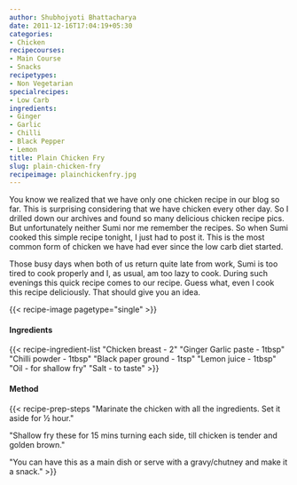 ```yaml
---
author: Shubhojyoti Bhattacharya
date: 2011-12-16T17:04:19+05:30
categories:
- Chicken
recipecourses:
- Main Course
- Snacks
recipetypes:
- Non Vegetarian
specialrecipes:
- Low Carb
ingredients:
- Ginger
- Garlic
- Chilli
- Black Pepper
- Lemon
title: Plain Chicken Fry
slug: plain-chicken-fry
recipeimage: plainchickenfry.jpg
---
```


You know we realized that we have only one chicken recipe in our blog so far. This is surprising considering that we have chicken every other day. So I drilled down our archives and found so many delicious chicken recipe pics. But unfortunately neither Sumi nor me remember the recipes. So when Sumi cooked this simple recipe tonight, I just had to post it. This is the most common form of chicken we have had ever since the low carb diet started.

Those busy days when both of us return quite late from work, Sumi is too tired to cook properly and I, as usual, am too lazy to cook. During such evenings this quick recipe comes to our recipe. Guess what, even I cook this recipe deliciously. That should give you an idea.

{{< recipe-image pagetype="single" >}}

#### Ingredients

{{< recipe-ingredient-list
"Chicken breast - 2"
"Ginger Garlic paste - 1tbsp"
"Chilli powder - 1tbsp"
"Black paper ground - 1tsp"
"Lemon juice - 1tbsp"
"Oil - for shallow fry"
"Salt - to taste" >}}

#### Method

{{< recipe-prep-steps
"Marinate the chicken with all the ingredients. Set it aside for ½ hour."

"Shallow fry these for 15 mins turning each side, till chicken is tender and golden brown."

"You can have this as a main dish or serve with a gravy/chutney and make it a snack." >}}
